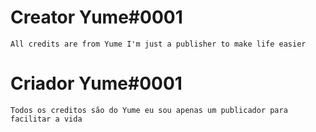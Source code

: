 # Creator Yume#0001
```
All credits are from Yume I'm just a publisher to make life easier
```

# Criador Yume#0001
```
Todos os creditos são do Yume eu sou apenas um publicador para facilitar a vida
```


